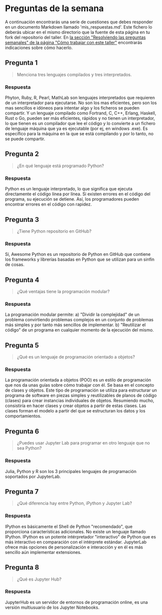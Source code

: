 # Preguntas de la semana

A continuación encontrarás una seríe de cuestiones que debes responder en un
documento Markdown llamado 'mis_respuestas.md'. Este fichero lo deberás ubicar en el mismo directorio que la
fuente de esta página en tu fork del repositorio del taller. En [la sección "Resolviendo las
preguntas semanales" de la página "Cómo trabajar con este
taller"](../material_suplementario/como_trabajar/como_trabajar.md#resolviendo-las-preguntas-semanales) encontrarás indicaciones sobre
cómo hacerlo.

## Pregunta 1

> Menciona tres lenguajes compilados y tres interpretados.

### Respuesta

Phyton, Ruby, R, Pearl, MathLab son lenguajes interpretados que requieren de un interpretador para ejecutarse. No son los mas eficientes, pero son los mas sencillos e idóneos para intentar algo y los ficheros se pueden compartir. 
Y un lenguaje compilado como Fortrand, C, C++, Erlang, Haskell, Rust o Go, pueden ser más eficientes, rápidos y no tienen un interpretador, lo que tienen es un compilador que lee el código y lo convierte a un fichero de lenguaje máquina que ya es ejecutable (por ej, en windows .exe). Es específico para la máquina en la que se está compilando y por lo tanto, no se puede compartir.

## Pregunta 2

> ¿En qué lenguaje está programado Python?

### Respuesta

Python es un lenguaje interpretado, lo que significa que ejecuta directamente el código línea por línea. Si existen errores en el código del programa, su ejecución se detiene. Así, los programadores pueden encontrar errores en el código con rapidez.

## Pregunta 3

> ¿Tiene Python repositorio en GitHub?

### Respuesta

Sí, Awesome Python es un repositorio de Python en GitHub que contiene los frameworks y librerías basadas en Python que se utilizan para un sinfín de cosas.

## Pregunta 4

> ¿Qué ventajas tiene la programación modular?

### Respuesta

La programación modular permite: a) "Dividir la complejidad" de un problema convirtiendo problemas complejos en un conjunto de problemas más simples y por tanto más sencillos de implementar. b) "Reutilizar el código" de un programa en cualquier momento de la ejecución del mismo.

## Pregunta 5

> ¿Qué es un lenguaje de programación orientado a objetos?

### Respuesta

La programación orientada a objetos (POO) es un estilo de programación que nos da unas guías sobre cómo trabajar con él. Se basa en el concepto de clases y objetos. Este tipo de programación se utiliza para estructurar un programa de software en piezas simples y reutilizables de planos de código (clases) para crear instancias individuales de objetos. Resumiendo mucho, consistiría en hacer clases y crear objetos a partir de estas clases. Las clases forman el modelo a partir del que se estructuran los datos y los comportamientos.

## Pregunta 6

> ¿Puedes usar Jupyter Lab para programar en otro lenguaje que no sea Python?

### Respuesta

Julia, Python y R son los 3 principales lenguajes de programación soportados por JupyterLab.


## Pregunta 7

> ¿Qué diferencia hay entre Python, iPython y Jupyter Lab?

### Respuesta

IPython es básicamente el Shell de Python "recomendado", que proporciona características adicionales. No existe un lenguaje llamado IPython. IPython es un potente intérpretador "interactivo" de Python que es más interactivo en comparación con el intérprete estándar.  JupyterLab ofrece más opciones de personalización e interacción y en él es más sencillo aún implementar extensiones.

## Pregunta 8

> ¿Qué es Jupyter Hub?

### Respuesta

 JupyterHub es un servidor de entornos de programación online, es una versión multiusuario de los Jupyter Notebooks. 



